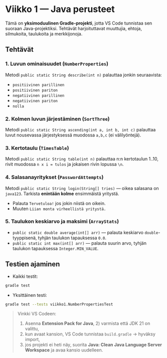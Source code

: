 # Viikko 1 — Java perusteet
Tämä on **yksimoduulinen Gradle-projekti**, jotta VS Code tunnistaa sen suoraan Java-projektiksi.
Tehtävät harjoituttavat muuttujia, ehtoja, silmukoita, taulukoita ja merkkijonoja.

## Tehtävät

### 1. Luvun ominaisuudet (`NumberProperties`)
Metodi `public static String describe(int n)` palauttaa jonkin seuraavista:
- `positiivinen parillinen`
- `positiivinen pariton`
- `negatiivinen parillinen`
- `negatiivinen pariton`
- `nolla`

### 2. Kolmen luvun järjestäminen (`SortThree`)
Metodi `public static String ascending(int a, int b, int c)` palauttaa luvut nousevassa järjestyksessä muodossa `a,b,c` (ei välilyöntejä).

### 3. Kertotaulu (`TimesTable`)
Metodi `public static String table(int n)` palauttaa n:n kertotaulun 1..10, rivit muodossa `n x i = tulos` ja jokaisen rivin lopussa `\n`.

### 4. Salasanayritykset (`PasswordAttempts`)
Metodi `public static String login(String[] tries)` — oikea salasana on `java123`. Tarkista **enintään kolme** ensimmäistä yritystä.
- Palauta `Tervetuloa!` jos jokin niistä on oikein.
- Muuten `Liian monta virheellistä yritystä.`

### 5. Taulukon keskiarvo ja maksimi (`ArrayStats`)
- `public static double average(int[] arr)` — palauta keskiarvo `double`-tyyppisenä, tyhjän taulukon tapauksessa `0.0`.
- `public static int max(int[] arr)` — palauta suurin arvo, tyhjän taulukon tapauksessa `Integer.MIN_VALUE`.

## Testien ajaminen

- Kaikki testit:
```bash
gradle test
```
- Yksittäinen testi:
```bash
gradle test --tests viikko1.NumberPropertiesTest
```

> Vinkki VS Codeen:
> 1) Asenna **Extension Pack for Java**, 2) varmista että JDK 21 on valittu,  
> 3) kun avaat kansion, VS Code tunnistaa `build.gradle` → hyväksy import,  
> 4) jos projekti ei heti näy, suorita **Java: Clean Java Language Server Workspace** ja avaa kansio uudelleen.
